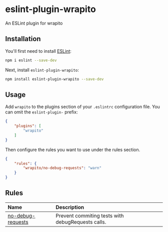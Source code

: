 # eslint-plugin-wrapito

An ESLint plugin for wrapito

## Installation

You'll first need to install [ESLint](https://eslint.org/):

```sh
npm i eslint --save-dev
```

Next, install `eslint-plugin-wrapito`:

```sh
npm install eslint-plugin-wrapito --save-dev
```

## Usage

Add `wrapito` to the plugins section of your `.eslintrc` configuration file. You can omit the `eslint-plugin-` prefix:

```json
{
    "plugins": [
        "wrapito"
    ]
}
```


Then configure the rules you want to use under the rules section.

```json
{
    "rules": {
        "wrapito/no-debug-requests": "warn"
    }
}
```



## Rules

<!-- begin auto-generated rules list -->

| Name                                                 | Description                                       |
| :--------------------------------------------------- | :------------------------------------------------ |
| [no-debug-requests](docs/rules/no-debug-requests.md) | Prevent commiting tests with debugRequests calls. |

<!-- end auto-generated rules list -->


